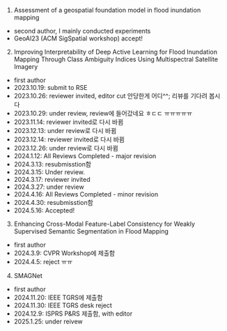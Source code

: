 1. Assessment of a geospatial foundation model in flood inundation mapping
  - second author, I mainly conducted experiments
  - GeoAI23 (ACM SigSpatial workshop) accept!

2. Improving Interpretability of Deep Active Learning for Flood Inundation Mapping Through Class Ambiguity Indices Using Multispectral Satellite Imagery
  - first author
  - 2023.10.19: submit to RSE
  - 2023.10.26: reviewer invited, editor cut 안당한게 어디^^; 리뷰를 기다려 봅시다
  - 2023.10.29: under review, review에 들어갔네요 ㅎㄷㄷ ㅠㅠㅠㅠㅠ
  - 2023.11.14: reviewer invited로 다시 바뀜
  - 2023.12.13: under review로 다시 바뀜
  - 2023.12.14: reviewer invited로 다시 바뀜
  - 2023.12.26: under review로 다시 바뀜
  - 2024.1.12: All Reviews Completed - major revision
  - 2024.3.13: resubmisstion함
  - 2024.3.15: Under review.
  - 2024.3.17: reviewer invited
  - 2024.3.27: under review
  - 2024.4.16: All Reviews Completed - minor revision
  - 2024.4.30: resubmisstion함
  - 2024.5.16: Accepted!
       
3. Enhancing Cross-Modal Feature-Label Consistency for Weakly Supervised Semantic Segmentation in Flood Mapping
  - first author
  - 2024.3.9: CVPR Workshop에 제출함
  - 2024.4.5: reject ㅠㅠ

4. SMAGNet
  - first author
  - 2024.11.20: IEEE TGRS에 제출함
  - 2024.11.30: IEEE TGRS desk reject
  - 2024.12.9: ISPRS P&RS 제출함, with editor
  - 2025.1.25: under reivew
